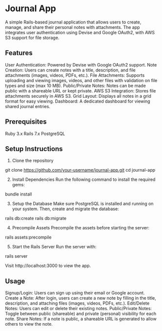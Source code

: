 # Journal App
A simple Rails-based journal application that allows users to create, manage, and share their personal notes with attachments. The app integrates user authentication using Devise and Google OAuth2, with AWS S3 support for file storage.

## Features
User Authentication: Powered by Devise with Google OAuth2 support.
Note Creation: Users can create notes with a title, description, and file attachments (images, videos, PDFs, etc.).
File Attachments: Supports uploading and viewing images, videos, and other files with validation on file types and size (max 10 MB).
Public/Private Notes: Notes can be made public with a shareable URL or kept private.
AWS S3 Integration: Stores file attachments securely in AWS S3.
Grid Layout: Displays all notes in a grid format for easy viewing.
Dashboard: A dedicated dashboard for viewing shared journal entries.

## Prerequisites
Ruby 3.x
Rails 7.x
PostgreSQL

## Setup Instructions
1. Clone the repository

git clone https://github.com/your-username/journal-app.git
cd journal-app

2. Install Dependencies
Run the following command to install the required gems:

bundle install

3. Setup the Database
Make sure PostgreSQL is installed and running on your system. Then, create and migrate the database:

rails db:create
rails db:migrate


4. Precompile Assets
Precompile the assets before starting the server:

rails assets:precompile

5. Start the Rails Server
Run the server with:

rails server


Visit http://localhost:3000 to view the app.

## Usage
Signup/Login: Users can sign up using their email or Google account.
Create a Note: After login, users can create a new note by filling in the title, description, and attaching files (images, videos, PDFs, etc.).
Edit/Delete Notes: Users can edit or delete their existing notes.
Public/Private Notes: Toggle between public (shareable) and private (personal) visibility for each note.
Share Notes: If a note is public, a shareable URL is generated to allow others to view the note.


